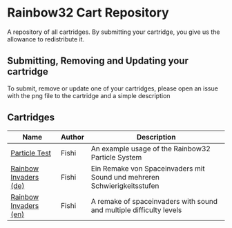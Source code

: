 # Rainbow32 Cart Repository

A repository of all cartridges. By submitting your cartridge, you give us the allowance to redistribute it.

## Submitting, Removing and Updating your cartridge

To submit, remove or update one of your cartridges, please open an issue with the png file to the cartridge and a simple description

## Cartridges

| Name                                                     | Author | Description                                                              |
| -------------------------------------------------------- | ------ | ------------------------------------------------------------------------ |
| [Particle Test](./fishi/particletest.png)                | Fishi  | An example usage of the Rainbow32 Particle System                        |
| [Rainbow Invaders (de)](./fishi/rainbow_invaders_de.png) | Fishi  | Ein Remake von Spaceinvaders mit Sound und mehreren Schwierigkeitsstufen |
| [Rainbow Invaders (en)](./fishi/rainbow_invaders_en.png) | Fishi  | A remake of spaceinvaders with sound and multiple difficulty levels      |

